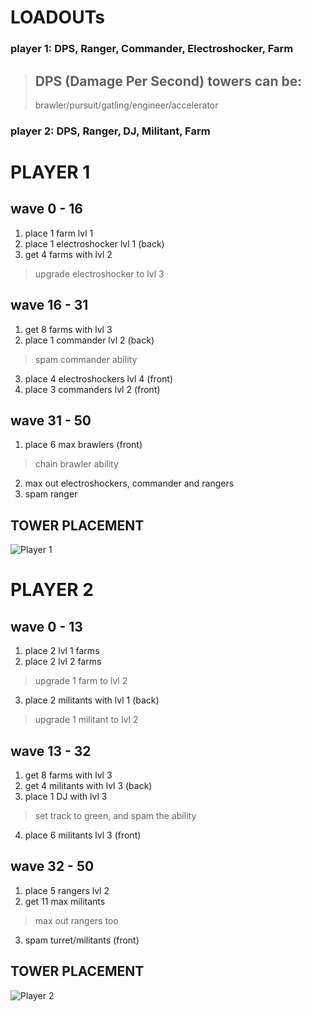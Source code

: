 # LOADOUTs
### player 1: DPS, Ranger, Commander, Electroshocker, Farm
> ## DPS (Damage Per Second) towers can be:
> brawler/pursuit/gatling/engineer/accelerator
### player 2: DPS, Ranger, DJ, Militant, Farm

# PLAYER 1
## wave 0 - 16
1. place 1 farm lvl 1
2. place 1 electroshocker lvl 1 (back)
3. get 4 farms with lvl 2
> upgrade electroshocker to lvl 3
## wave 16 - 31
1. get 8 farms with lvl 3
2. place 1 commander lvl 2 (back)
> spam commander ability
3. place 4 electroshockers lvl 4 (front)
4. place 3 commanders lvl 2 (front)
## wave 31 - 50
1. place 6 max brawlers (front)
> chain brawler ability
2. max out electroshockers, commander and rangers
3. spam ranger
## TOWER PLACEMENT
![Player 1](https://github.com/user-attachments/assets/6c0cab42-1e79-45a1-ae14-ef74a3b969ed)

# PLAYER 2
## wave 0 - 13
1. place 2 lvl 1 farms
2. place 2 lvl 2 farms
> upgrade 1 farm to lvl 2
3. place 2 militants with lvl 1 (back)
> upgrade 1 militant to lvl 2
## wave 13 - 32
1. get 8 farms with lvl 3
2. get 4 militants with lvl 3 (back)
3. place 1 DJ with lvl 3
> set track to green, and spam the ability
4. place 6 militants lvl 3 (front)
## wave 32 - 50
1. place 5 rangers lvl 2
2. get 11 max militants
> max out rangers too
3. spam turret/militants (front)
## TOWER PLACEMENT
![Player 2](https://github.com/user-attachments/assets/f86ed327-5cf4-4450-b4de-94538884d2bf)
